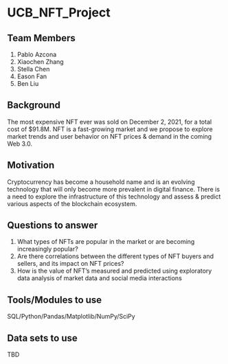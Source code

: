 # UCB_NFT_Project

## Team Members
1. Pablo Azcona 
2. Xiaochen Zhang
3. Stella Chen
4. Eason Fan
5. Ben Liu

## Background
The most expensive NFT ever was sold on December 2, 2021, for a total cost of 
$91.8M. NFT is a fast-growing market and we propose to explore market trends 
and user behavior on NFT prices & demand in the coming Web 3.0. 

## Motivation 
Cryptocurrency has become a household name and is an evolving technology 
that will only become more prevalent in digital finance. There is a need to explore
the infrastructure of this technology and assess & predict various aspects of the 
blockchain ecosystem.

## Questions to answer

1. What types of NFTs are popular in the market or are becoming increasingly
popular?
2. Are there correlations between the different types of NFT buyers and 
sellers, and its impact on NFT prices?
3. How is the value of NFT’s measured and predicted using exploratory data 
analysis of market data and social media interactions

## Tools/Modules to use

SQL/Python/Pandas/Matplotlib/NumPy/SciPy

## Data sets to use
TBD
